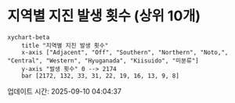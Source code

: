 # 지역별 지진 발생 횟수 (상위 10개)

```mermaid
xychart-beta
    title "지역별 지진 발생 횟수"
    x-axis ["Adjacent", "Off", "Southern", "Northern", "Noto,", "Central", "Western", "Hyuganada", "Kiisuido", "미분류"]
    y-axis "발생 횟수" 0 --> 2174
    bar [2172, 132, 33, 31, 22, 19, 16, 13, 9, 8]
```

업데이트 시간: 2025-09-10 04:04:37
